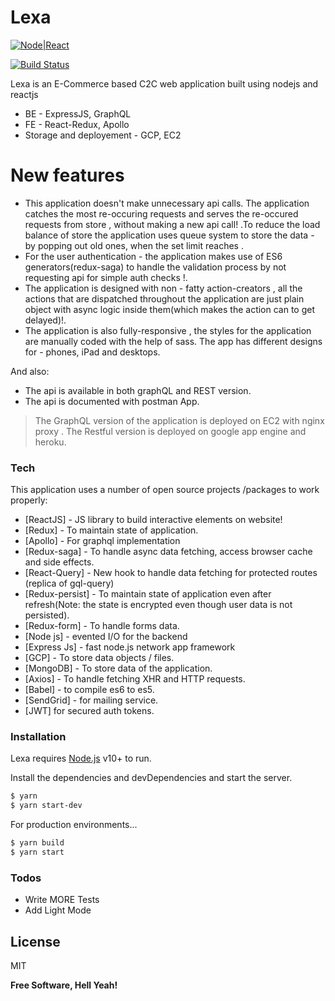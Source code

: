 # Lexa

[![Node|React]()](https://nodesource.com/products/nsolid)

[![Build Status](https://travis-ci.org/joemccann/dillinger.svg?branch=master)](https://travis-ci.org/joemccann/dillinger)

Lexa is an E-Commerce based C2C web application built using nodejs and reactjs

- BE - ExpressJS, GraphQL
- FE - React-Redux, Apollo
- Storage and deployement - GCP, EC2

# New features

- This application doesn't make unnecessary api calls. The application catches the most re-occuring requests and serves the re-occured requests from store , without making a new api call! .To reduce the load balance of store the application uses queue system to store the data - by popping out old ones, when the set limit reaches .
- For the user authentication - the application makes use of ES6 generators(redux-saga) to handle the validation process by not requesting api for simple auth checks !.
- The application is designed with non - fatty action-creators , all the actions that are dispatched throughout the application are just plain object with async logic inside them(which makes the action can to get delayed)!.
- The application is also fully-responsive , the styles for the application are manually coded with the help of sass. The app has different designs for - phones, iPad and desktops.

And also:

- The api is available in both graphQL and REST version.
- The api is documented with postman App.

> The GraphQL version of the application is deployed on EC2 with nginx proxy .
> The Restful version is deployed on google app engine and heroku.

### Tech

This application uses a number of open source projects /packages to work properly:

- [ReactJS] - JS library to build interactive elements on website!
- [Redux] - To maintain state of application.
- [Apollo] - For graphql implementation
- [Redux-saga] - To handle async data fetching, access browser cache and side effects.
- [React-Query] - New hook to handle data fetching for protected routes (replica of gql-query)
- [Redux-persist] - To maintain state of application even after refresh(Note: the state is encrypted even though user data is not persisted).
- [Redux-form] - To handle forms data.
- [Node js] - evented I/O for the backend
- [Express Js] - fast node.js network app framework
- [GCP] - To store data objects / files.
- [MongoDB] - To store data of the application.
- [Axios] - To handle fetching XHR and HTTP requests.
- [Babel] - to compile es6 to es5.
- [SendGrid] - for mailing service.
- [JWT] for secured auth tokens.

### Installation

Lexa requires [Node.js](https://nodejs.org/) v10+ to run.

Install the dependencies and devDependencies and start the server.

```sh
$ yarn
$ yarn start-dev
```

For production environments...

```sh
$ yarn build
$ yarn start
```

### Todos

- Write MORE Tests
- Add Light Mode

## License

MIT

**Free Software, Hell Yeah!**

[//]: # "These are reference links used in the body of this note and get stripped out when the markdown processor does its job. There is no need to format nicely because it shouldn't be seen. Thanks SO - http://stackoverflow.com/questions/4823468/store-comments-in-markdown-syntax"
[dill]: https://github.com/joemccann/dillinger
[git-repo-url]: https://github.com/joemccann/dillinger.git
[john gruber]: http://daringfireball.net
[df1]: http://daringfireball.net/projects/markdown/
[markdown-it]: https://github.com/markdown-it/markdown-it
[ace editor]: http://ace.ajax.org
[node.js]: http://nodejs.org
[twitter bootstrap]: http://twitter.github.com/bootstrap/
[jquery]: http://jquery.com
[@tjholowaychuk]: http://twitter.com/tjholowaychuk
[express]: http://expressjs.com
[angularjs]: http://angularjs.org
[gulp]: http://gulpjs.com
[pldb]: https://github.com/joemccann/dillinger/tree/master/plugins/dropbox/README.md
[plgh]: https://github.com/joemccann/dillinger/tree/master/plugins/github/README.md
[plgd]: https://github.com/joemccann/dillinger/tree/master/plugins/googledrive/README.md
[plod]: https://github.com/joemccann/dillinger/tree/master/plugins/onedrive/README.md
[plme]: https://github.com/joemccann/dillinger/tree/master/plugins/medium/README.md
[plga]: https://github.com/RahulHP/dillinger/blob/master/plugins/googleanalytics/README.md
